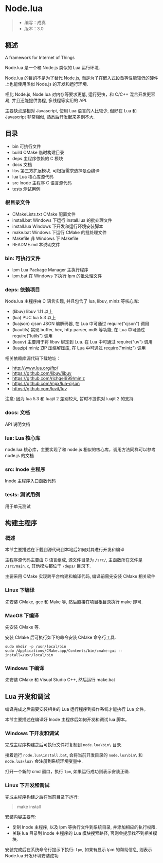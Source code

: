 # Node.lua

> - 编写：成真
> - 版本：3.0

## 概述

A framework for Internet of Things

Node.lua 是一个和 Node.js 类似的 Lua 运行环境. 

Node.lua 的目的不是为了替代 Node.js, 而是为了在嵌入式设备等性能较低的硬件上也能使用类似 Node.js 的开发和运行环境.

相比 Node.js, Node.lua 对内存等要求更低, 运行更快，和 C/C++ 混合开发更容易, 并且还能提供协程, 多线程等实用的 API.

主要缺点是相对 Javascript, 使用 Lua 语言的人比较少, 但好在 Lua 和 Javascript 非常相似, 熟悉后开发起来差别不大.


## 目录

- bin       可执行文件
- build     CMake 临时构建目录
- deps      主程序依赖的 C 模块
- docs      文档
- libs      第三方扩展模块, 可根据需求选择是否编译
- lua       Lua 核心库源代码
- src       lnode 主程序 C 语言源代码
- tests     测试用例


### 根目录文件

- CMakeLists.txt CMake 配置文件
- install.bat   Windows 下运行 install.lua 的批处理文件
- install.lua   Windows 下开发和运行环境安装脚本
- make.bat      Windows 下运行 CMake 的批处理文件
- Makefile      非 Windows 下 Makefile
- README.md     本说明文件


### bin: 可执行文件

- lpm           Lua Package Manager 主执行程序
- lpm.bat       在 Windows 下执行 lpm 的批处理文件

### deps: 依赖项目

Node.lua 主程序由 C 语言实现, 并且包含了 lua, libuv, miniz 等核心库:

- (libuv) libuv 1.11 以上
- (lua) PUC lua 5.3 以上
- (luajson) cjson JSON 编解码器, 在 Lua 中可通过 require("cjson") 调用
- (luautils) 实现 buffer, hex, http parser, md5 等功能, 在 Lua 中可通过 require("lutils") 调用
- (luauv) 主要用于将 libuv 绑定到 Lua. 在 Lua 中可通过 require("uv") 调用
- (luazip) miniz ZIP 压缩解压库, 在 Lua 中可通过 require("miniz") 调用

相关依赖库源代码下载地址：

- http://www.lua.org/ftp/
- https://github.com/libuv/libuv
- https://github.com/richgel999/miniz
- https://github.com/mpx/lua-cjson
- https://github.com/luvit/luv

注意: 因为 lua 5.3 和 luajit 2 差别较大, 暂时不提供对 luajit 2 的支持.


### docs: 文档

API 说明文档 

### lua: Lua 核心库

node.lua 核心库，主要实现了和 node.js 相似的核心库，调用方法同样可以参考 node.js 的文档

### src: lnode 主程序

lnode 主程序入口函数代码


### tests: 测试用例

用于单元测试


## 构建主程序

### 概述

本节主要描述在下载到源代码到本地后如何对其进行开发和编译

主程序源代码主要由 C 语言组成, 源文件目录为 `/src/`, 主函数所在文件是 `/src/main.c`, 其他模块都位于 `/deps/` 目录下. 

主要采用 CMake 实现跨平台构建和编译代码, 编译前需先安装 CMake 相关软件

### Linux 下编译

先安装 CMake, gcc 和 Make 等, 然后直接在项目根目录执行 make 即可.

### MacOS 下编译

先安装 CMake 等.

安装 CMake 后可执行如下的命令安装 CMake 命令行工具.

    sudo mkdir -p /usr/local/bin
    sudo /Applications/CMake.app/Contents/bin/cmake-gui --install=/usr/local/bin

### Windows 下编译

先安装 CMake 和 Visual Studio C++, 然后运行 make.bat


## Lua 开发和调试

编译完成之后需要安装相关的 Lua 运行程序到操作系统才能执行 Lua 文件。

本节主要描述在编译好 lnode 主程序后如何开发和调试 lua 脚本。

### Windows 下开发和调试

完成主程序构建之后可执行文件将复制到 `node.lua\bin\` 目录.

接着运行 `node.lua\install.bat`, 会将当前开发目录的 `node.lua\bin\` 和 `node.lua\lua\` 会注册到系统环境变量中.

打开一个新的 cmd 窗口，执行 `lpm`, 如果运行成功则表示安装正确.


### Linux 下开发和调试


完成主程序构建之后在当前目录下运行:

> make install

安装内容主要有:

- 复制 lnode 主程序, 以及 lpm 等执行文件到系统目录, 并添加相应的执行权限.
- 关联 lua 目录到 lnode 主程序的 Lua 模块搜索路径, 否则会提示找不到相关模块. 

安装完成后在系统命令行提示下执行: `lpm`, 如果有显示 lpm 的帮助信息, 则表示 Node.lua 开发环境安装成功












